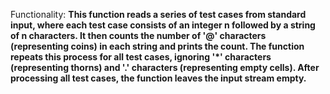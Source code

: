 Functionality: **This function reads a series of test cases from standard input, where each test case consists of an integer n followed by a string of n characters. It then counts the number of '@' characters (representing coins) in each string and prints the count. The function repeats this process for all test cases, ignoring '*' characters (representing thorns) and '.' characters (representing empty cells). After processing all test cases, the function leaves the input stream empty.**